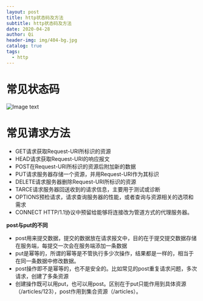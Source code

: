 ```yaml
---
layout: post
title: http状态码及方法
subtitle: http状态码及方法
date: 2020-04-28
author: Qi
header-img: img/404-bg.jpg
catalog: true
tags:
  - http
---
```


# 常见状态码

![Image text](img/WechatIMG6.png)

# 常见请求方法
- GET请求获取Request-URI所标识的资源
- HEAD请求获取Request-URI的响应报文
- POST在Request-URI所标识的资源后附加新的数据
- PUT请求服务器存储一个资源，并用Request-URI作为其标识
- DELETE请求服务器删除Request-URI所标识的资源
- TARCE请求服务器回送收到的请求信息，主要用于测试或诊断
- OPTIONS预检请求，请求查询服务器的性能，或者查询与资源相关的选项和需求
- CONNECT HTTP/1.1协议中预留给能够将连接改为管道方式的代理服务器。

**post与put的不同**
- post用来提交数据，提交的数据放在请求报文中，目的在于提交提交数据存储在服务端，每提交一次会在服务端添加一条数据
- put是幂等的，所谓的幂等是不管执行多少次操作，结果都是一样的，相当于在同一条数据中修改数据。
- post操作即不是幂等的，也不是安全的。比如常见的post重复请求问题，多次请求，创建了多条资源
- 创建操作既可以用put，也可以用post。区别在于put只能作用到具体资源（/articles/123），post作用到集合资源（/articles）。

